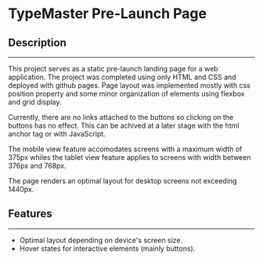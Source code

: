 # TypeMaster Pre-Launch Page
## Description
---------------
This project serves as a static pre-launch landing page for a web application. The project was completed using only HTML and CSS and deployed with github pages. Page layout was implemented  mostly with css position property and some minor organization of elements using flexbox and grid display.

Currently, there are no links attached to the buttons so clicking on the buttons has no effect. This can be achived at a later stage with the html anchor tag or with JavaScript.

The mobile view feature accomodates screens with a maximum width of 375px whiles the tablet view feature applies to screens with width between 376px and 768px.

The page renders an optimal layout for desktop screens not exceeding 1440px.
## Features
------------
- Optimal layout depending on device's screen size.
- Hover states for interactive elements (mainly buttons).